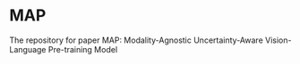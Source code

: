 # MAP
The repository for paper MAP: Modality-Agnostic Uncertainty-Aware Vision-Language Pre-training Model
